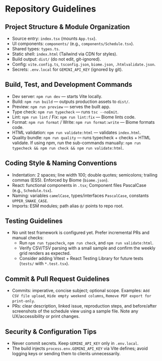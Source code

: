 # Repository Guidelines

## Project Structure & Module Organization
- Source entry: `index.tsx` (mounts `App.tsx`).
- UI components: `components/` (e.g., `components/Schedule.tsx`).
- Shared types: `types.ts`.
- Static shell: `index.html` (Tailwind via CDN for styles).
- Build output: `dist/` (do not edit, git-ignored).
- Config: `vite.config.ts`, `tsconfig.json`, `biome.json`, `.htmlvalidate.json`.
- Secrets: `.env.local` for `GEMINI_API_KEY` (ignored by git).

## Build, Test, and Development Commands
- Dev server: `npm run dev` — starts Vite locally.
- Build: `npm run build` — outputs production assets to `dist/`.
- Preview: `npm run preview` — serves the built app.
- Type check: `npm run typecheck` — runs `tsc --noEmit`.
- Lint: `npm run lint` / Fix: `npm run lint:fix` — Biome lints code.
- Format: `npm run format` / Write: `npm run format:write` — Biome formats code.
- HTML validation: `npm run validate:html` — validates `index.html`.
- Quality bundle: `npm run quality` — runs typecheck + checks + HTML validate. If using npm, run the sub-commands manually: `npm run typecheck && npm run check && npm run validate:html`.

## Coding Style & Naming Conventions
- Indentation: 2 spaces; line width 100; double quotes; semicolons; trailing commas (ES5). Enforced by Biome (`biome.json`).
- React: functional components in `.tsx`; Component files PascalCase (e.g., `Schedule.tsx`).
- Naming: variables `camelCase`, types/interfaces `PascalCase`, constants `UPPER_SNAKE_CASE`.
- Imports: ESM modules; path alias `@/` points to repo root.

## Testing Guidelines
- No unit test framework is configured yet. Prefer incremental PRs and manual checks:
  - Run `npm run typecheck`, `npm run check`, and `npm run validate:html`.
  - Verify CSV/TSV parsing with a small sample and confirm the weekly grid renders as expected.
  - Consider adding Vitest + React Testing Library for future tests (`tests/` with `*.test.tsx`).

## Commit & Pull Request Guidelines
- Commits: imperative, concise subject; optional scope. Examples: `Add CSV file upload`, `Hide empty weekend columns`, `Remove PDF export for print-only`.
- PRs: clear description, linked issue, reproduction steps, and before/after screenshots of the schedule view using a sample file. Note any UX/accessibility or print changes.

## Security & Configuration Tips
- Never commit secrets. Keep `GEMINI_API_KEY` only in `.env.local`.
- The build injects `process.env.GEMINI_API_KEY` via Vite defines; avoid logging keys or sending them to clients unnecessarily.
